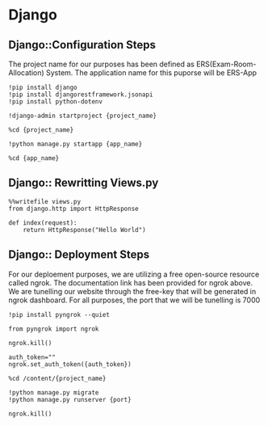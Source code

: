 # Django
## Django::Configuration Steps

The project name for our purposes has been defined as ERS(Exam-Room-Allocation)
System. The application name for this puporse will be ERS-App

``` 
!pip install django
!pip install djangorestframework.jsonapi
!pip install python-dotenv

!django-admin startproject {project_name}

%cd {project_name}

!python manage.py startapp {app_name}

%cd {app_name}
```

## Django:: Rewritting Views.py

```
%%writefile views.py
from django.http import HttpResponse

def index(request):
    return HttpResponse("Hello World")
```

## Django:: Deployment Steps

For our deploement purposes, we are utilizing a free open-source resource called
ngrok. The documentation link has been provided for ngrok above. We are tunelling
our website through the free-key that will be generated in ngrok dashboard. For all
purposes, the port that we will be tunelling is 7000

```
!pip install pyngrok --quiet

from pyngrok import ngrok

ngrok.kill()

auth_token=""
ngrok.set_auth_token({auth_token})

%cd /content/{project_name}

!python manage.py migrate
!python manage.py runserver {port}

ngrok.kill()
```
